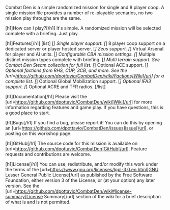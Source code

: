 Combat Den is a simple randomized mission for single and 8 player coop.  A single mission file provides a number of re-playable scenarios, no two mission play throughs are the same.

[h1]How can I play?[/h1]
It's simple.  A randomized mission will be selected complete with a briefing.  Just play.

[h1]Features[/h1]
[list]
[*] Single player support.
[*] 8 player coop support on a dedicated server or player hosted server.
[*] Zeus support.
[*] Virtual Arsenal for player and AI units.
[*] Configurable CBA mission settings.
[*] Multiple distinct mission types complete with briefing.
[*] Multi terrain support.  See Combat Den Steam collection for full list.
[*] Optional ACE support.
[*] Optional factions from RHS, CUP, 3CB, and more.  See the [url=https://github.com/dpottavio/CombatDen/wiki/Factions]Wiki[/url] for a complete list.
[*] Optional Global Mobilization support.
[*] Optional IFA3 support.
[*] Optional ACRE and﻿﻿﻿﻿﻿ TFR radio﻿s. 
[/list]

[h1]Documentation[/h1]
Please visit the [url=https://github.com/dpottavio/CombatDen/wiki]Wiki[/url] for more information regarding features and game play.  If you have questions, this is a good place to start.

[h1]Bugs[/h1]
If you find a bug, please report it!  You can do this by opening an [url=https://github.com/dpottavio/CombatDen/issues]issue[/url], or posting on this workshop page.

[h1]GitHub[/h1]
The source code for this mission is available on [url=https://github.com/dpottavio/CombatDen]GitHub[/url].  Feature requests and contributions are welcome.

[h1]License[/h1]
You can use, redistribute, and/or modify this work under the terms of the [url=https://www.gnu.org/licenses/lgpl-3.0.en.html]GNU Lesser General Public License[/url] as published by the Free Software Foundation, either version 3 of the License, or (at your option) any later version.  See the [url=https://github.com/dpottavio/CombatDen/wiki#license-summary]License Summary[/url] section of the wiki for a brief description of what is and is not permitted.
